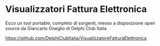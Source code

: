 # Visualizzatori Fattura Elettronica

Ecco un tool portable, completo di sorgenti, messo a disposizione open source da Giancarlo Oneglio di Delphi Club Italia

https://github.com/DelphiClubItalia/VisualizzatoreFatturaElettronica
